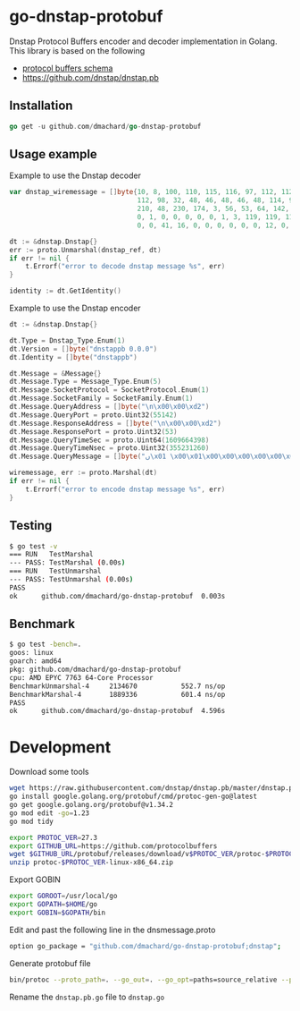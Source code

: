 # go-dnstap-protobuf

Dnstap Protocol Buffers encoder and decoder implementation in Golang.
This library is based on the following
- [protocol buffers schema](https://raw.githubusercontent.com/dnstap/dnstap.pb/master/dnstap.proto)
- https://github.com/dnstap/dnstap.pb


## Installation

```go
go get -u github.com/dmachard/go-dnstap-protobuf
```

## Usage example

Example to use the Dnstap decoder

```go
var dnstap_wiremessage = []byte{10, 8, 100, 110, 115, 116, 97, 112, 112, 98, 18, 14, 100, 110, 115, 116, 97, 112,
                                112, 98, 32, 48, 46, 48, 46, 48, 114, 90, 8, 5, 16, 1, 24, 1, 34, 4, 10, 0, 0, 210, 42, 4, 10, 0, 0,
                                210, 48, 230, 174, 3, 56, 53, 64, 142, 143, 198, 255, 5, 77, 28, 102, 44, 21, 82, 53, 218, 186, 1, 32,
                                0, 1, 0, 0, 0, 0, 0, 1, 3, 119, 119, 119, 6, 103, 111, 111, 103, 108, 101, 2, 102, 114, 0, 0, 1, 0, 1,
                                0, 0, 41, 16, 0, 0, 0, 0, 0, 0, 12, 0, 10, 0, 8, 230, 56, 227, 142, 1, 222, 120, 120, 1}

dt := &dnstap.Dnstap{}
err := proto.Unmarshal(dnstap_ref, dt)
if err != nil {
    t.Errorf("error to decode dnstap message %s", err)
}

identity := dt.GetIdentity()
```

Example to use the Dnstap encoder

```go
dt := &dnstap.Dnstap{}

dt.Type = Dnstap_Type.Enum(1)
dt.Version = []byte("dnstappb 0.0.0")
dt.Identity = []byte("dnstappb")

dt.Message = &Message{}
dt.Message.Type = Message_Type.Enum(5)
dt.Message.SocketProtocol = SocketProtocol.Enum(1)
dt.Message.SocketFamily = SocketFamily.Enum(1)
dt.Message.QueryAddress = []byte("\n\x00\x00\xd2")
dt.Message.QueryPort = proto.Uint32(55142)
dt.Message.ResponseAddress = []byte("\n\x00\x00\xd2")
dt.Message.ResponsePort = proto.Uint32(53)
dt.Message.QueryTimeSec = proto.Uint64(1609664398)
dt.Message.QueryTimeNsec = proto.Uint32(355231260)
dt.Message.QueryMessage = []byte("ں\x01 \x00\x01\x00\x00\x00\x00\x00\x01\x03www\x06google\x02fr\x00\x00\x01\x00\x01\x00\x00)\x10\x00\x00\x00\x00\x00\x00\x0c\x00\n\x00\x08\xe68\xe3\x8e\x01\xdex")

wiremessage, err := proto.Marshal(dt)
if err != nil {
    t.Errorf("error to encode dnstap message %s", err)
}
```

## Testing

```bash
$ go test -v
=== RUN   TestMarshal
--- PASS: TestMarshal (0.00s)
=== RUN   TestUnmarshal
--- PASS: TestUnmarshal (0.00s)
PASS
ok      github.com/dmachard/go-dnstap-protobuf  0.003s
```

## Benchmark

```bash
$ go test -bench=.
goos: linux
goarch: amd64
pkg: github.com/dmachard/go-dnstap-protobuf
cpu: AMD EPYC 7763 64-Core Processor                
BenchmarkUnmarshal-4   	 2134670	       552.7 ns/op
BenchmarkMarshal-4     	 1889336	       601.4 ns/op
PASS
ok      github.com/dmachard/go-dnstap-protobuf  4.596s
```

# Development

Download some tools

```bash
wget https://raw.githubusercontent.com/dnstap/dnstap.pb/master/dnstap.proto
go install google.golang.org/protobuf/cmd/protoc-gen-go@latest
go get google.golang.org/protobuf@v1.34.2
go mod edit -go=1.23
go mod tidy

export PROTOC_VER=27.3
export GITHUB_URL=https://github.com/protocolbuffers
wget $GITHUB_URL/protobuf/releases/download/v$PROTOC_VER/protoc-$PROTOC_VER-linux-x86_64.zip
unzip protoc-$PROTOC_VER-linux-x86_64.zip
```

Export GOBIN

```bash
export GOROOT=/usr/local/go
export GOPATH=$HOME/go
export GOBIN=$GOPATH/bin
```

Edit and past the following line in the dnsmessage.proto

```bash
option go_package = "github.com/dmachard/go-dnstap-protobuf;dnstap";
```

Generate protobuf file

```bash
bin/protoc --proto_path=. --go_out=. --go_opt=paths=source_relative --plugin protoc-gen-go=${GOBIN}/protoc-gen-go dnstap.proto
```

Rename the `dnstap.pb.go` file to `dnstap.go`
